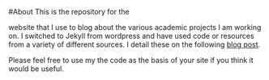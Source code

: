 #About
This is the repository for the 

website that I use to blog about the various academic projects I am working on. I switched to Jekyll from wordpress and have used code or resources from a variety of different sources. I detail these on the following [blog post](http://www.alex-singleton.com/software/2014/01/03/Swappping-From-Wordpress-to-Jekyll/).

Please feel free to use my the code as the basis of your site if you think it would be useful.

